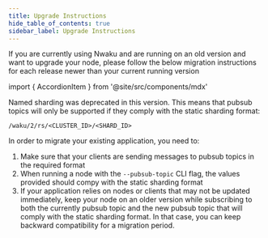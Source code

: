 ```yaml
---
title: Upgrade Instructions
hide_table_of_contents: true
sidebar_label: Upgrade Instructions
---
```


If you are currently using Nwaku and are running on an old version and want to upgrade your node, please follow the below migration instructions for each release newer than your current running version

import { AccordionItem } from '@site/src/components/mdx'

<AccordionItem title="v0.31.0">
    Named sharding was deprecated in this version. This means that pubsub topics will only be supported if they comply with the static sharding format:

```
/waku/2/rs/<CLUSTER_ID>/<SHARD_ID>
```

In order to migrate your existing application, you need to:
1. Make sure that your clients are sending messages to pubsub topics in the required format
2. When running a node with the `--pubsub-topic` CLI flag, the values provided should compy with the static sharding format
3. If your application relies on nodes or clients that may not be updated immediately, keep your node on an older version while subscribing to both the currently pubsub topic and the new pubsub topic that will comply with the static sharding format. In that case, you can keep backward compatibility for a migration period.</AccordionItem>
